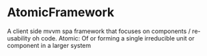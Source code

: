 # AtomicFramework
A client side mvvm spa framework that focuses on components / re-usability oh code. Atomic: Of or forming a single irreducible unit or component in a larger system
